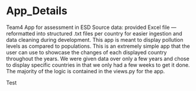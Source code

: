 # App_Details
Team4 App for assessment in ESD
Source data: provided Excel file — reformatted into structured .txt files per country for easier ingestion and data cleaning during development. 
This app is meant to display pollution levels as compared to populations. This is an extremely simple app that the user can use to showcase the changes of each displayed country throughout the years. We were given data over only a few years and chose to display specific countries in that we only had a few weeks to get it done. The majority of the logic is contained in the views.py for the app. 


Test